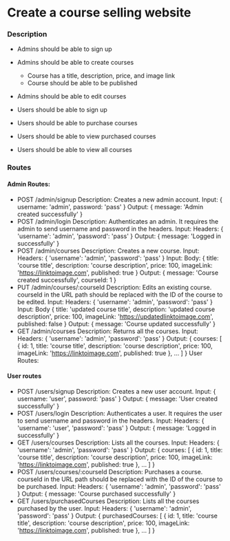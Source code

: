 # Create a course selling website

### Description
* Admins should be able to sign up
* Admins should be able to create courses

  * Course has a title, description, price, and image link
  * Course should be able to be published
* Admins should be able to edit courses
* Users should be able to sign up
* Users should be able to purchase courses
* Users should be able to view purchased courses
* Users should be able to view all courses
### Routes
#### Admin Routes:
* POST /admin/signup Description: Creates a new admin account. Input: { username: 'admin', password: 'pass' } Output: { message: 'Admin created successfully' }
* POST /admin/login Description: Authenticates an admin. It requires the admin to send username and password in the headers. Input: Headers: { 'username': 'admin', 'password': 'pass' } Output: { message: 'Logged in successfully' }
* POST /admin/courses Description: Creates a new course. Input: Headers: { 'username': 'admin', 'password': 'pass' } Input: Body: { title: 'course title', description: 'course description', price: 100, imageLink: 'https://linktoimage.com', published: true } Output: { message: 'Course created successfully', courseId: 1 }
* PUT /admin/courses/:courseId Description: Edits an existing course. courseId in the URL path should be replaced with the ID of the course to be edited. Input: Headers: { 'username': 'admin', 'password': 'pass' } Input: Body { title: 'updated course title', description: 'updated course description', price: 100, imageLink: 'https://updatedlinktoimage.com', published: false } Output: { message: 'Course updated successfully' }
* GET /admin/courses Description: Returns all the courses. Input: Headers: { 'username': 'admin', 'password': 'pass' } Output: { courses: [ { id: 1, title: 'course title', description: 'course description', price: 100, imageLink: 'https://linktoimage.com', published: true }, ... ] } User Routes:
#### User routes
* POST /users/signup Description: Creates a new user account. Input: { username: 'user', password: 'pass' } Output: { message: 'User created successfully' }
* POST /users/login Description: Authenticates a user. It requires the user to send username and password in the headers. Input: Headers: { 'username': 'user', 'password': 'pass' } Output: { message: 'Logged in successfully' }
* GET /users/courses Description: Lists all the courses. Input: Headers: { 'username': 'admin', 'password': 'pass' } Output: { courses: [ { id: 1, title: 'course title', description: 'course description', price: 100, imageLink: 'https://linktoimage.com', published: true }, ... ] }
* POST /users/courses/:courseId Description: Purchases a course. courseId in the URL path should be replaced with the ID of the course to be purchased. Input: Headers: { 'username': 'admin', 'password': 'pass' } Output: { message: 'Course purchased successfully' }
* GET /users/purchasedCourses Description: Lists all the courses purchased by the user. Input: Headers: { 'username': 'admin', 'password': 'pass' } Output: { purchasedCourses: [ { id: 1, title: 'course title', description: 'course description', price: 100, imageLink: 'https://linktoimage.com', published: true }, ... ] }